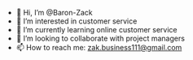 - 👋 Hi, I’m @Baron-Zack
- 👀 I’m interested in customer service
- 🌱 I’m currently learning online customer service
- 💞️ I’m looking to collaborate with project managers
- 📫 How to reach me: zak.business111@gmail.com

<!---
Baron-Zack/Baron-Zack is a ✨ special ✨ repository because its `README.md` (this file) appears on your GitHub profile.
You can click the Preview link to take a look at your changes.
--->
